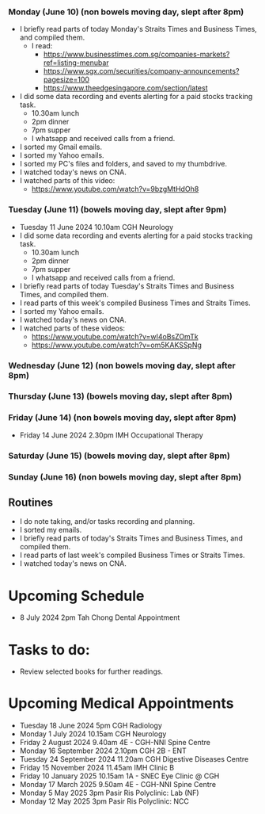 ### Monday (June 10) (non bowels moving day, slept after 8pm)
- I briefly read parts of today Monday's Straits Times and Business Times, and compiled them.
    - I read:
        - https://www.businesstimes.com.sg/companies-markets?ref=listing-menubar
        - https://www.sgx.com/securities/company-announcements?pagesize=100
        - https://www.theedgesingapore.com/section/latest
- I did some data recording and events alerting for a paid stocks tracking task.
    - 10.30am lunch
    - 2pm dinner
    - 7pm supper
    - I whatsapp and received calls from a friend.
- I sorted my Gmail emails.
- I sorted my Yahoo emails.
- I sorted my PC's files and folders, and saved to my thumbdrive.
- I watched today's news on CNA.
- I watched parts of this video:
    - https://www.youtube.com/watch?v=9bzgMtHdOh8

### Tuesday (June 11) (bowels moving day, slept after 9pm)
- Tuesday 11 June 2024 10.10am CGH Neurology
- I did some data recording and events alerting for a paid stocks tracking task.
    - 10.30am lunch
    - 2pm dinner
    - 7pm supper
    - I whatsapp and received calls from a friend.
- I briefly read parts of today Tuesday's Straits Times and Business Times, and compiled them.
- I read parts of this week's compiled Business Times and Straits Times.
- I sorted my Yahoo emails.
- I watched today's news on CNA.
- I watched parts of these videos:
    - https://www.youtube.com/watch?v=wI4oBsZOmTk
    - https://www.youtube.com/watch?v=om5KAKSSpNg

### Wednesday (June 12) (non bowels moving day, slept after 8pm)


### Thursday (June 13) (bowels moving day, slept after 8pm)


### Friday (June 14) (non bowels moving day, slept after 8pm)
- Friday 14 June 2024 2.30pm IMH Occupational Therapy


### Saturday (June 15) (bowels moving day, slept after 8pm)


### Sunday (June 16) (non bowels moving day, slept after 8pm)



## Routines
- I do note taking, and/or tasks recording and planning.
- I sorted my emails.
- I briefly read parts of today's Straits Times and Business Times, and compiled them.
- I read parts of last week's compiled Business Times or Straits Times.
- I watched today's news on CNA.

# Upcoming Schedule
- 8 July 2024 2pm Tah Chong Dental Appointment

# Tasks to do:
- Review selected books for further readings.

# Upcoming Medical Appointments
- Tuesday 18 June 2024 5pm CGH Radiology
- Monday 1 July 2024 10.15am CGH Neurology
- Friday 2 August 2024 9.40am 4E - CGH-NNI Spine Centre
- Monday 16 September 2024 2.10pm CGH 2B - ENT
- Tuesday 24 September 2024 11.20am CGH Digestive Diseases Centre
- Friday 15 November 2024 11.45am IMH Clinic B
- Friday 10 January 2025 10.15am 1A - SNEC Eye Clinic @ CGH
- Monday 17 March 2025 9.50am 4E - CGH-NNI Spine Centre
- Monday 5 May 2025 3pm Pasir Ris Polyclinic: Lab (NF)
- Monday 12 May 2025 3pm Pasir Ris Polyclinic: NCC
